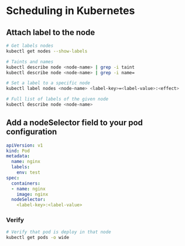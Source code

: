 # Scheduling in Kubernetes


## Attach label to the node

````bash
# Get labels nodes
kubectl get nodes --show-labels

# Taints and names
kubectl describe node <node-name> | grep -i taint
kubectl describe node <node-name> | grep -i name=

# Set a label to a specific node
kubectl label nodes <node-name> <label-key>=<label-value>:<effect>

# Full list of labels of the given node
kubectl describe node <node-name>
````

## Add a nodeSelector field to your pod configuration

````yaml
apiVersion: v1
kind: Pod
metadata:
  name: nginx
  labels:
    env: test
spec:
  containers:
  - name: nginx
    image: nginx
  nodeSelector:
    <label-key>:<label-value>
````

### Verify

````bash
# Verify that pod is deploy in that node
kubectl get pods -o wide
````